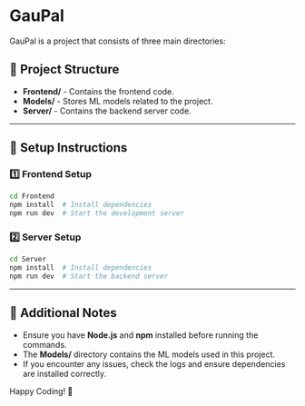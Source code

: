 # GauPal

GauPal is a project that consists of three main directories:

## 📂 Project Structure
- **Frontend/** - Contains the frontend code.
- **Models/** - Stores ML models related to the project.
- **Server/** - Contains the backend server code.

---

## 🚀 Setup Instructions

### 1️⃣ Frontend Setup
```sh
cd Frontend
npm install  # Install dependencies
npm run dev  # Start the development server
```

### 2️⃣ Server Setup
```sh
cd Server
npm install  # Install dependencies
npm run dev  # Start the backend server
```

---

## 📌 Additional Notes
- Ensure you have **Node.js** and **npm** installed before running the commands.
- The **Models/** directory contains the ML models used in this project.
- If you encounter any issues, check the logs and ensure dependencies are installed correctly.

Happy Coding! 🚀
